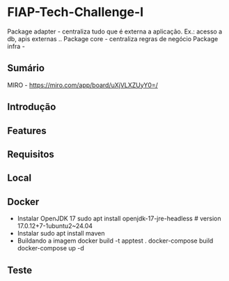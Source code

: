 # FIAP-Tech-Challenge-I

Package adapter - centraliza tudo que é externa a aplicação. Ex.: acesso a db, apis externas ..
Package core - centraliza regras de negócio
Package infra - 



## Sumário 
MIRO - https://miro.com/app/board/uXjVLXZUyY0=/

## Introdução 
## Features
## Requisitos
## Local
## Docker
- Instalar OpenJDK 17
sudo apt install openjdk-17-jre-headless  # version 17.0.12+7-1ubuntu2~24.04
- Instalar
sudo apt install maven
- Buildando a imagem
docker build -t apptest .
docker-compose build
docker-compose up -d
## Teste
